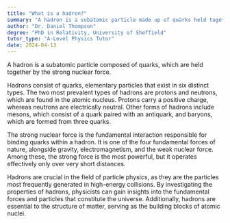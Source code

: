 ```yaml
---
title: "What is a hadron?"
summary: "A hadron is a subatomic particle made up of quarks held together by the strong nuclear force."
author: "Dr. Daniel Thompson"
degree: "PhD in Relativity, University of Sheffield"
tutor_type: "A-Level Physics Tutor"
date: 2024-04-13
---
```


A hadron is a subatomic particle composed of quarks, which are held together by the strong nuclear force.

Hadrons consist of quarks, elementary particles that exist in six distinct types. The two most prevalent types of hadrons are protons and neutrons, which are found in the atomic nucleus. Protons carry a positive charge, whereas neutrons are electrically neutral. Other forms of hadrons include mesons, which consist of a quark paired with an antiquark, and baryons, which are formed from three quarks.

The strong nuclear force is the fundamental interaction responsible for binding quarks within a hadron. It is one of the four fundamental forces of nature, alongside gravity, electromagnetism, and the weak nuclear force. Among these, the strong force is the most powerful, but it operates effectively only over very short distances.

Hadrons are crucial in the field of particle physics, as they are the particles most frequently generated in high-energy collisions. By investigating the properties of hadrons, physicists can gain insights into the fundamental forces and particles that constitute the universe. Additionally, hadrons are essential to the structure of matter, serving as the building blocks of atomic nuclei.
    